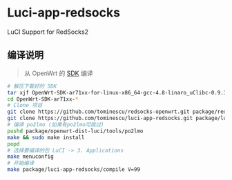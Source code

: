 Luci-app-redsocks
===
LuCI Support for RedSocks2

编译说明
---
 > 从 OpenWrt 的 [SDK][S] 编译  

```bash
# 解压下载好的 SDK
tar xjf OpenWrt-SDK-ar71xx-for-linux-x86_64-gcc-4.8-linaro_uClibc-0.9.33.2.tar.bz2
cd OpenWrt-SDK-ar71xx-*
# Clone 项目
git clone https://github.com/tominescu/redsocks-openwrt.git package/redsocks-openwrt
git clone https://github.com/tominescu/luci-app-redsocks.git package/luci-app-redsocks
# 编译 po2lmo (如果有po2lmo可跳过)
pushd package/openwrt-dist-luci/tools/po2lmo
make && sudo make install
popd
# 选择要编译的包 LuCI -> 3. Applications
make menuconfig
# 开始编译
make package/luci-app-redsocks/compile V=99
```

 [S]: https://wiki.openwrt.org/doc/howto/obtain.firmware.sdk
